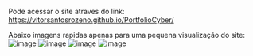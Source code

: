 Pode acessar o site atraves do link: https://vitorsantosrozeno.github.io/PortfolioCyber/

Abaixo imagens rapidas apenas para uma pequena visualização do site:
![image](https://github.com/user-attachments/assets/048e3391-2055-444f-9017-a0a04c73e51b)
![image](https://github.com/user-attachments/assets/b7bea451-d2c3-46a1-8e69-30df59a9343e)
![image](https://github.com/user-attachments/assets/132e520a-ac64-4087-a9c9-202293db9abb)
![image](https://github.com/user-attachments/assets/b741cd1e-73e7-4e1a-a65b-37c47c1480bf)
